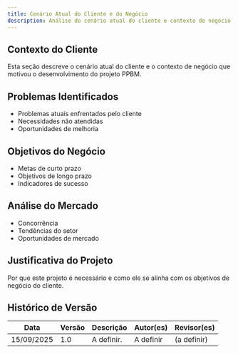 ```yaml
---
title: Cenário Atual do Cliente e do Negócio
description: Análise do cenário atual do cliente e contexto de negócio do projeto PPBM.
---
```


## Contexto do Cliente

Esta seção descreve o cenário atual do cliente e o contexto de negócio que motivou o desenvolvimento do projeto PPBM.

## Problemas Identificados

- Problemas atuais enfrentados pelo cliente
- Necessidades não atendidas
- Oportunidades de melhoria

## Objetivos do Negócio

- Metas de curto prazo
- Objetivos de longo prazo
- Indicadores de sucesso

## Análise do Mercado

- Concorrência
- Tendências do setor
- Oportunidades de mercado

## Justificativa do Projeto

Por que este projeto é necessário e como ele se alinha com os objetivos de negócio do 
cliente.

## Histórico de Versão

| Data | Versão | Descrição | Autor(es) | Revisor(es) |
|------|--------|-----------|-----------|-------------|
| 15/09/2025 | 1.0 | A definir. | A definir | (a definir) |